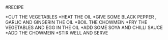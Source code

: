 #RECIPE

*CUT THE VEGETABLES 
*HEAT THE OIL 
*GIVE SOME BLACK PEPPER , GARLIC AND GINGERIN THE OIL
*BOIL THE CHOWMEIN
*FRY THE VEGETABLES AND EGG IN THE OIL
*ADD SOME SOYA AND CHILLI SAUCE
*ADD THE CHOWMEIN
*STIR WELL AND SERVE
